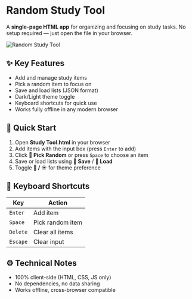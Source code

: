 # **Random Study Tool**
A **single-page HTML app** for organizing and focusing on study tasks. No setup required — just open the file in your browser.

![Random Study Tool](https://i.postimg.cc/65T19Xv5/image.png)

## **✨ Key Features**
* Add and manage study items
* Pick a random item to focus on
* Save and load lists (JSON format)
* Dark/Light theme toggle
* Keyboard shortcuts for quick use
* Works fully offline in any modern browser

## **🚀 Quick Start**
1. Open **Study Tool.html** in your browser
2. Add items with the input box (press `Enter` to add)
3. Click **🎲 Pick Random** or press `Space` to choose an item
4. Save or load lists using **💾 Save** / **📂 Load**
5. Toggle **🌙 / ☀️** for theme preference

## **🎹 Keyboard Shortcuts**
| Key      | Action           |
| -------- | ---------------- |
| `Enter`  | Add item         |
| `Space`  | Pick random item |
| `Delete` | Clear all items  |
| `Escape` | Clear input      |

## **⚙️ Technical Notes**
* 100% client-side (HTML, CSS, JS only)
* No dependencies, no data sharing
* Works offline, cross-browser compatible
